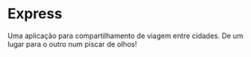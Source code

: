# Express
Uma aplicação para compartilhamento de viagem entre cidades. De um lugar para o outro num piscar de olhos!
